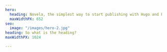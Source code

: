 ```yaml
---
hero:
  heading: Novela, the simplest way to start publishing with Hugo and Forestry.
  maxWidthPX: 652
seo:
  image: "/images/hero-2.jpg"
heading: So what is the heading?
maxWidthPX: 1024

---
```

